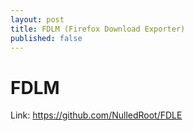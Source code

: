 ```yaml
---
layout: post
title: FDLM (Firefox Download Exporter)
published: false
---
```

# FDLM


Link: https://github.com/NulledRoot/FDLE